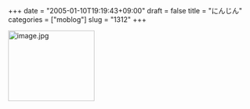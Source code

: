+++
date = "2005-01-10T19:19:43+09:00"
draft = false
title = "にんじん"
categories = ["moblog"]
slug = "1312"
+++

<img src="http://ieiriblog.jugem.cc/?image=4104" class="pict" width="176" height="144" alt="image.jpg" />
&nbsp;
